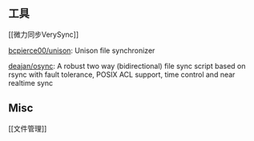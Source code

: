 



## 工具

[[微力同步VerySync]]


[bcpierce00/unison](https://github.com/bcpierce00/unison): Unison file synchronizer


[deajan/osync](https://github.com/deajan/osync): A robust two way (bidirectional) file sync script based on rsync with fault tolerance, POSIX ACL support, time control and near realtime sync




## Misc

[[文件管理]]


